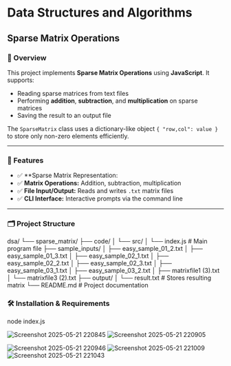 # Data Structures and Algorithms  
## Sparse Matrix Operations 

### 📌 Overview
This project implements **Sparse Matrix Operations** using **JavaScript**. It supports:

- Reading sparse matrices from text files  
- Performing **addition**, **subtraction**, and **multiplication** on sparse matrices  
- Saving the result to an output file  

The `SparseMatrix` class uses a dictionary-like object `{ "row,col": value }` to store only non-zero elements efficiently.

---

### 🚀 Features

- ✅ **Sparse Matrix Representation:
- ✅ **Matrix Operations:** Addition, subtraction, multiplication  
- ✅ **File Input/Output:** Reads and writes `.txt` matrix files  
- ✅ **CLI Interface:** Interactive prompts via the command line  

---

### 🗂️ Project Structure
dsa/
└── sparse_matrix/
├── code/
│ └── src/
│ └── index.js # Main program file
├── sample_inputs/
│ ├── easy_sample_01_2.txt
│ ├── easy_sample_01_3.txt
│ ├── easy_sample_02_1.txt
│ ├── easy_sample_02_2.txt
│ ├── easy_sample_02_3.txt
│ ├── easy_sample_03_1.txt
│ ├── easy_sample_03_2.txt
│ ├── matrixfile1 (3).txt
│ └── matrixfile3 (2).txt
├── output/
│ └── result.txt # Stores resulting matrix
└── README.md # Project documentation

### 🛠️ Installation & Requirements
node index.js


![Screenshot 2025-05-21 220845](https://github.com/user-attachments/assets/585abdc7-73cb-4962-945b-c99fb694aefa)
![Screenshot 2025-05-21 220905](https://github.com/user-attachments/assets/1b7ba775-9dee-4177-865b-bc6e355c1ff6)

![Screenshot 2025-05-21 220946](https://github.com/user-attachments/assets/f4e25c08-4e42-42c8-b1ce-a521fed5a30d)
![Screenshot 2025-05-21 221009](https://github.com/user-attachments/assets/38a6c879-f2f5-47e3-b2ea-9f69e5befc6a)
![Screenshot 2025-05-21 221043](https://github.com/user-attachments/assets/a4d4a718-e881-4861-9fbf-a58f1d45d4cf)
